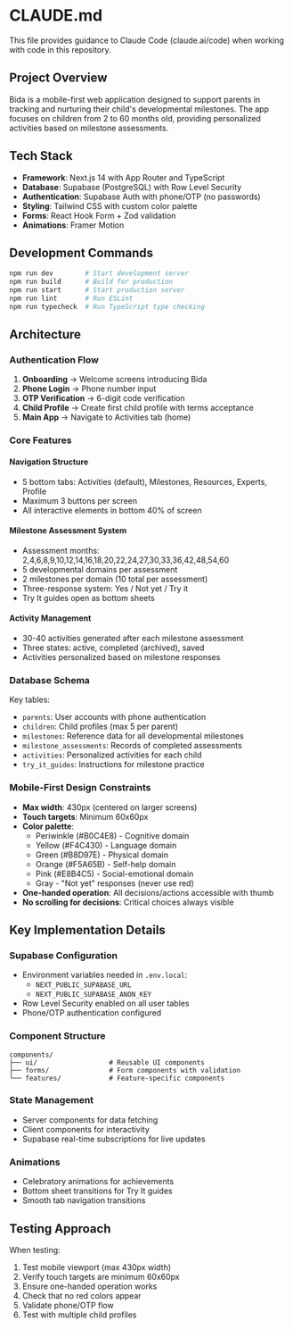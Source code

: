 # CLAUDE.md

This file provides guidance to Claude Code (claude.ai/code) when working with code in this repository.

## Project Overview

Bida is a mobile-first web application designed to support parents in tracking and nurturing their child's developmental milestones. The app focuses on children from 2 to 60 months old, providing personalized activities based on milestone assessments.

## Tech Stack

- **Framework**: Next.js 14 with App Router and TypeScript
- **Database**: Supabase (PostgreSQL) with Row Level Security
- **Authentication**: Supabase Auth with phone/OTP (no passwords)
- **Styling**: Tailwind CSS with custom color palette
- **Forms**: React Hook Form + Zod validation
- **Animations**: Framer Motion

## Development Commands

```bash
npm run dev        # Start development server
npm run build      # Build for production
npm run start      # Start production server
npm run lint       # Run ESLint
npm run typecheck  # Run TypeScript type checking
```

## Architecture

### Authentication Flow
1. **Onboarding** → Welcome screens introducing Bida
2. **Phone Login** → Phone number input
3. **OTP Verification** → 6-digit code verification
4. **Child Profile** → Create first child profile with terms acceptance
5. **Main App** → Navigate to Activities tab (home)

### Core Features

#### Navigation Structure
- 5 bottom tabs: Activities (default), Milestones, Resources, Experts, Profile
- Maximum 3 buttons per screen
- All interactive elements in bottom 40% of screen

#### Milestone Assessment System
- Assessment months: 2,4,6,8,9,10,12,14,16,18,20,22,24,27,30,33,36,42,48,54,60
- 5 developmental domains per assessment
- 2 milestones per domain (10 total per assessment)
- Three-response system: Yes / Not yet / Try it
- Try It guides open as bottom sheets

#### Activity Management
- 30-40 activities generated after each milestone assessment
- Three states: active, completed (archived), saved
- Activities personalized based on milestone responses

### Database Schema

Key tables:
- `parents`: User accounts with phone authentication
- `children`: Child profiles (max 5 per parent)
- `milestones`: Reference data for all developmental milestones
- `milestone_assessments`: Records of completed assessments
- `activities`: Personalized activities for each child
- `try_it_guides`: Instructions for milestone practice

### Mobile-First Design Constraints

- **Max width**: 430px (centered on larger screens)
- **Touch targets**: Minimum 60x60px
- **Color palette**:
  - Periwinkle (#B0C4E8) - Cognitive domain
  - Yellow (#F4C430) - Language domain
  - Green (#B8D97E) - Physical domain
  - Orange (#F5A65B) - Self-help domain
  - Pink (#E8B4C5) - Social-emotional domain
  - Gray - "Not yet" responses (never use red)
- **One-handed operation**: All decisions/actions accessible with thumb
- **No scrolling for decisions**: Critical choices always visible

## Key Implementation Details

### Supabase Configuration
- Environment variables needed in `.env.local`:
  - `NEXT_PUBLIC_SUPABASE_URL`
  - `NEXT_PUBLIC_SUPABASE_ANON_KEY`
- Row Level Security enabled on all user tables
- Phone/OTP authentication configured

### Component Structure
```
components/
├── ui/                  # Reusable UI components
├── forms/               # Form components with validation
└── features/            # Feature-specific components
```

### State Management
- Server components for data fetching
- Client components for interactivity
- Supabase real-time subscriptions for live updates

### Animations
- Celebratory animations for achievements
- Bottom sheet transitions for Try It guides
- Smooth tab navigation transitions

## Testing Approach

When testing:
1. Test mobile viewport (max 430px width)
2. Verify touch targets are minimum 60x60px
3. Ensure one-handed operation works
4. Check that no red colors appear
5. Validate phone/OTP flow
6. Test with multiple child profiles